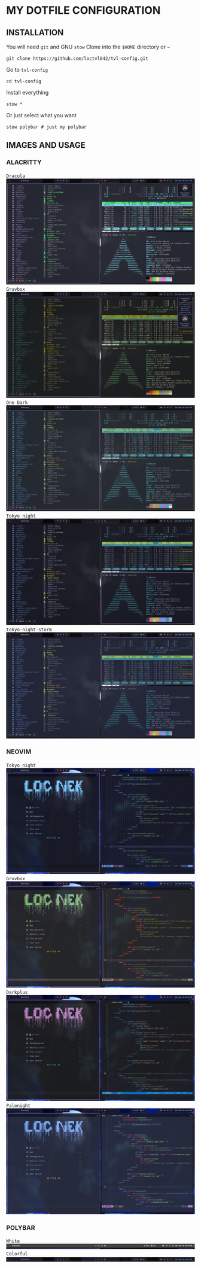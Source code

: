 # MY DOTFILE CONFIGURATION

## INSTALLATION

You will need `git` and GNU `stow`
Clone into the `$HOME` directory or `~`

```
git clone https://github.com/loctvl842/tvl-config.git
```

Go to `tvl-config`

```
cd tvl-config
```

Install everything

```
stow *
```

Or just select what you want

```
stow polybar # just my polybar
```

## IMAGES AND USAGE

### ALACRITTY

`Dracula`
![tvl image](./gallery/alacritty/dracula.png)
`Gruvbox`
![tvl image](./gallery/alacritty/gruvbox.png)
`One Dark`
![tvl image](./gallery/alacritty/onedark.png)
`Tokyo night`
![tvl image](./gallery/alacritty/tokyo-night.png)
`tokyo-night-storm`
![tvl image](./gallery/alacritty/tokyo-night-storm.png)

### NEOVIM

`Tokyo night`
![tvl image](./gallery/neovim/tokyo-night.png)
`Gruvbox`
![tvl image](./gallery/neovim/gruvbox.png)
`Darkplus`
![tvl image](./gallery/neovim/darkplus.png)
`Palenight`
![tvl image](./gallery/neovim/palenight.png)

### POLYBAR

`White`
![tvl white](./gallery/polybar/white.png)
`Colorful`
![tvl colorful](./gallery/polybar/colorful.png)
